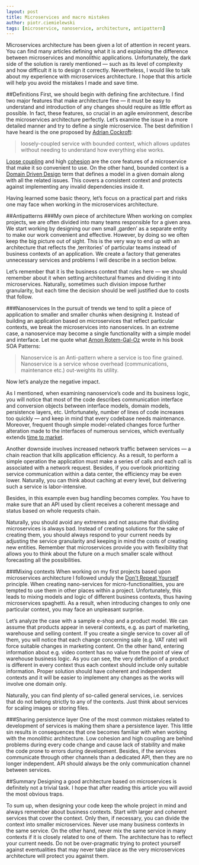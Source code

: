 ```yaml
---
layout: post
title: Microservices and macro mistakes
author: piotr.ciemielewski
tags: [microservice, nanoservice, architecture, antipattern]
---
```


Microservices architecture has been given a lot of attention in recent years. 
You can find many articles defining what it is and explaining the difference 
between microservices and monolithic applications. Unfortunately, the dark side 
of the solution is rarely mentioned — such as its level of complexity and how difficult it is to 
design it correctly. 
Nevertheless, I would like to talk about my experience with microservices 
architecture. I hope that this article will help you avoid the mistakes I made 
and save time.

##Definitions
First, we should begin with defining fine architecture. I find two major features 
that make architecture fine — it must be easy to understand and introduction 
of any changes should require as little effort as possible. In fact, these features, so crucial in an agile 
environment, describe the microservices architecture perfectly. Let’s examine the 
issue in a more detailed manner and try to define a single microservice. The best 
definition I have heard is the one proposed by 
[Adrian Cockroft](https://www.linkedin.com/in/adriancockcroft):

> loosely-coupled service with bounded context, which allows updates without needing 
> to understand how everything else works.

[Loose coupling](https://en.wikipedia.org/wiki/Loose_coupling) 
and high [cohesion](https://en.wikipedia.org/wiki/Cohesion_(computer_science)) 
are the core features 
of a microservice that make it so convenient to use. On the other hand, bounded 
context is a [Domain Driven Design](https://en.wikipedia.org/wiki/Domain-driven_design) 
term that defines a model in a given domain along 
with all the related issues. This covers a consistent context and protects against 
implementing any invalid dependencies inside it.

Having learned some basic theory, let’s focus on a practical part and risks one 
may face when working in the microservices architecture.

##Antipatterns
###My own piece of architecture
When working on complex projects, we are often divided into many teams responsible 
for a given area. We start working by designing our own small ‚garden’ as a separate 
entity to make our work convenient and effective. However, by doing so we often keep the 
big picture out of sight. This is the very way to end up with an architecture that 
reflects the ‚territories’ of particular teams instead of business contexts of 
an application. We create a factory that generates unnecessary services and problems 
I will describe in a section below.

Let’s remember that it is the business context that rules here — we should remember 
about it when setting architectural frames and dividing it into microservices. 
Naturally, sometimes such division impose further granularity, but each time the 
decision should be well justified due to costs that follow.

###Nanoservices
In the pursuit of trends we tend to split a piece of application to smaller and smaller 
chunks when designing it. Instead of building an application based on microservices 
that reflect particular contexts, we break the microservices into nanoservices. In an 
extreme case, a nanoservice may become a single functionality with a simple model 
and interface. Let me quote what [Arnon Rotem-Gal-Oz](https://www.linkedin.com/in/arnonrgo) 
wrote in his book SOA Patterns: 

> Nanoservice is an Anti-pattern where a service is too fine grained. Nanoservice is 
> a service whose overhead (communications, maintenance etc.) out-weights its utility.

Now let’s analyze the negative impact.

As I mentioned, when examining nanoservice’s code and its business logic, 
you will notice that most of the code describes communication interface and conversion 
objects between interface models, domain models, persistence layers, etc. Unfortunately, 
number of lines of code increases too quickly — and keep in mind that every codebase needs 
maintenance. Moreover, frequent though simple model-related changes force further 
alteration made to the interfaces of numerous services, which eventually extends 
[time to market](https://en.wikipedia.org/wiki/Time_to_market).

Another downside involves increased network traffic between services — a chain reaction 
that kills application efficiency. As a result, to perform a simple operation 
the application must make a series of calls and each call is associated with a network 
request. Besides, if you overlook prioritizing service communication within a data center, 
the efficiency may be even lower. Naturally, you can think about caching at every level, 
but delivering such a service is labor-intensive.

Besides, in this example even bug handling becomes complex. You have to 
make sure that an API used by client receives a coherent message and status based on whole 
requests chain.

Naturally, you should avoid any extremes and not assume that dividing microservices 
is always bad. Instead of creating solutions for the sake of creating them, you 
should always respond to your current needs by adjusting the service granularity 
and keeping in mind the costs of creating new entities. Remember that microservices provide 
you with flexibility that allows you to think about the future on a much smaller 
scale without forecasting all the possibilities.
 
###Mixing contexts
When working on my first projects based upon microservices architecture I followed unduly 
the [Don't Repeat Yourself](https://en.wikipedia.org/wiki/Don%27t_repeat_yourself) 
principle. When creating nano-services for micro-functionalities, 
you are tempted to use them in other places within a project. Unfortunately, this leads to 
mixing models and logic of different business contexts, thus having microservices spaghetti. 
As a result, when introducing changes to only one particular context, you may face 
an unpleasant surprise. 

Let’s analyze the case with a sample e-shop and a product model. We can assume that products 
appear in several contexts, e.g. as part of marketing, warehouse and selling content. If you 
create a single service to cover all of them, you will notice that each change concerning 
sale (e.g. VAT rate) will force suitable changes in marketing content. On the other hand, 
entering information about e.g. video content has no value from the point of view of warehouse 
business logic. As you can see, the very definition of a product is different in every context 
thus each context should include only suitable information. Proper solution should have coherent and 
independent contexts and it will be easier to implement any changes as the works will involve 
one domain only.

Naturally, you can find plenty of so-called general services, i.e. services that do not belong 
strictly to any of the contexts. Just think about services for scaling images or storing files.

###Sharing persistence layer
One of the most common mistakes related to development of services is making them share a 
persistence layer. This little sin results in consequences that one becomes familiar with 
when working with the monolithic architecture. Low cohesion and high coupling are behind 
problems during every code change and cause lack of stability and make the code prone to 
errors during development. Besides, if the services communicate through other channels than 
a dedicated API, then they are no longer independent. API should always be the only communication 
channel between services.

##Summary
Designing a good architecture based on microservices is definitely not a trivial task. 
I hope that after reading this article you will avoid the most obvious traps.

To sum up, when designing your code keep the whole project in mind and always remember about business 
contexts. Start with larger and coherent services that cover the context. Only then, if 
necessary, you can divide the context into smaller microservices. Never use many business 
contexts in the same service. On the other hand, never mix the same service in many contexts if 
it is closely related to one of them. The architecture has to reflect your current needs. 
Do not be over-pragmatic trying to protect yourself against eventualities that may never 
take place as the very microservices architecture will protect you against them.
